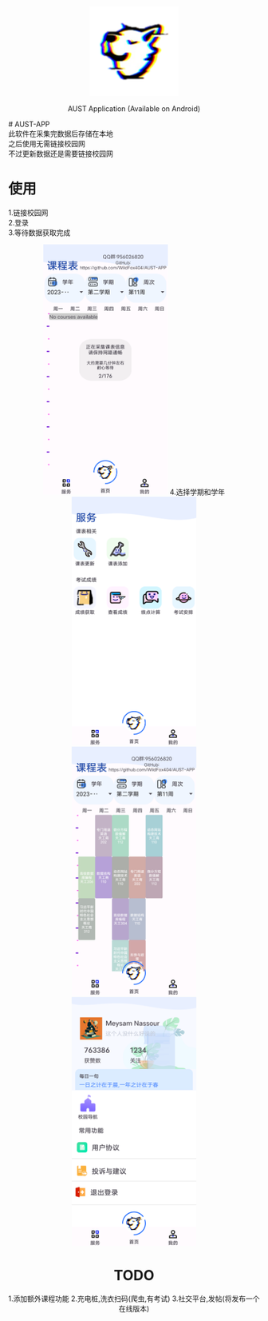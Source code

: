 <p align="center">
  <img width="180" src="./public/图片2.png" alt="ChatGPT">
  <p align="center">AUST Application (Available on Android)</p>
</p>
# AUST-APP<br>
此软件在采集完数据后存储在本地<br>
之后使用无需链接校园网<br>
不过更新数据还是需要链接校园网<br>

# 使用<br>
1.链接校园网<br>
2.登录<br>
3.等待数据获取完成<br>
<tr>
  <td><center><img src="./public/2.png" style="max-width: 250px; height: auto;"></td>
</tr>
4.选择学期和学年
<tr>
  <td><center><img src="./public/1.png" style="max-width: 250px; height: auto;"></td>
  <td><center><img src="./public/3.png" style="max-width: 250px; height: auto;"></td>
  <td><center><img src="./public/4.png" style="max-width: 250px; height: auto;"></td>
</tr>

# TODO<br>
1.添加额外课程功能
2.充电桩,洗衣扫码(爬虫,有考试)
3.社交平台,发帖(将发布一个在线版本)
